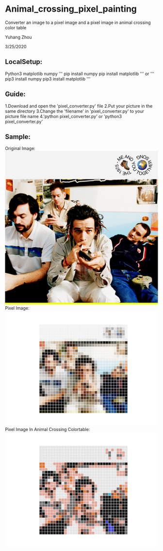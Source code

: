 # Animal_crossing_pixel_painting
Converter an image to a pixel image and a pixel image in animal crossing color table

Yuhang Zhou

3/25/2020

## LocalSetup:

Python3
matplotlib
numpy
'''
pip install numpy
pip install matplotlib
'''
or
'''
pip3 install numpy
pip3 install matplotlib
'''

## Guide:

1.Download and open the 'pixel_converter.py' file
2.Put your picture in the same directory 
3.Change the 'filename' in 'pixel_converter.py' to your picture file name
4.'python pixel_converter.py' or 'python3 pixel_converter.py'

## Sample:

Original Image:
![alt text](meandyou.jpg)
Pixel Image:
![alt text](pixel_meandyou.jpg)
Pixel Image In Animal Crossing Colortable:
![alt text](animal_crossing_meandyou.jpg)
